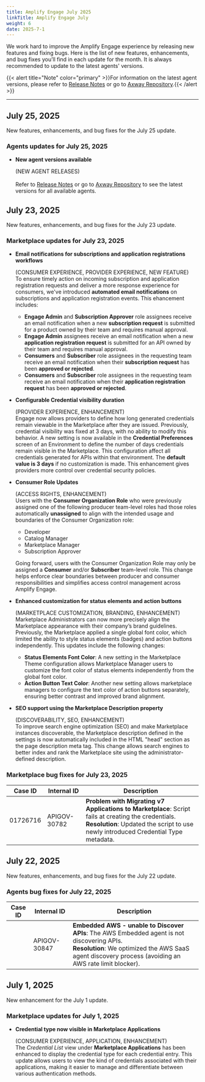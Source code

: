 ```yaml
---
title: Amplify Engage July 2025
linkTitle: Amplify Engage July
weight: 6
date: 2025-7-1
---
```

We work hard to improve the Amplify Engage experience by releasing new features and fixing bugs. Here is the list of new features, enhancements, and bug fixes you’ll find in each update for the month. It is always recommended to update to the latest agents' versions.

{{< alert title="Note" color="primary" >}}For information on the latest agent versions, please refer to [Release Notes](/docs/amplify_relnotes) or go to [Axway Repository](https://repository.axway.com/catalog?q=agents).{{< /alert >}}

---

## July 25, 2025

New features, enhancements, and bug fixes for the July 25 update.

### Agents updates for July 25, 2025

* **New agent versions available**

  (NEW AGENT RELEASES)</br>  
  Refer to [Release Notes](https://docs.axway.com/bundle/amplify-central/page/docs/amplify_relnotes/index.html) or go to [Axway Repository](https://repository.axway.com/catalog?q=agents) to see the latest versions for all available agents.

## July 23, 2025

New features, enhancements, and bug fixes for the July 23 update.

### Marketplace updates for July 23, 2025

* **Email notifications for subscriptions and application registrations workflows**

  (CONSUMER EXPERIENCE, PROVIDER EXPERIENCE, NEW FEATURE)</br>
  To ensure timely action on incoming subscription and application registration requests and deliver a more response experience for consumers, we've introduced **automated email notifications** on subscriptions and application registration events. This ehancement includes:
  
    * **Engage Admin** and **Subscription Approver** role assignees receive an email notification when a new **subscription request** is submitted for a product owned by their team and requires manual approval.
    * **Engage Admin** assignees receive an email notification when a new **application registration request** is submitted for an API owned by their team and requires manual approval.
    * **Consumers** and **Subscriber** role assignees in the requesting team receive an email notification when their **subscription request** has been **approved or rejected**.
    * **Consumers** and **Subscriber** role assignees in the requesting team receive an email notification when their **application registration request** has been **approved or rejected**.

* **Configurable Credential visibility duration**

  (PROVIDER EXPERIENCE, ENHANCEMENT)</br>
  Engage now allows providers to define how long generated credentials remain viewable in the Marketplace after they are issued. Previously, credential visibility was fixed at 3 days, with no ability to modify this behavior. A new setting is now available in the **Credential Preferences** screen of an Environment to define the number of days credentials remain visible in the Marketplace. This configuration affect all credentials generated for APIs within that environment. The **default value is 3 days** if no customization is made. This enhancement gives providers more control over credential security policies.

* **Consumer Role Updates**

  (ACCESS RIGHTS, ENHANCEMENT)  
  Users with the **Consumer Organization Role** who were previously assigned one of the following producer team-level roles had those roles automatically **unassigned** to align with the intended usage and boundaries of the Consumer Organization role:

    * Developer
    * Catalog Manager
    * Marketplace Manager
    * Subscription Approver

  Going forward, users with the Consumer Organization Role may only be assigned a **Consumer** and/or **Subscriber** team-level role. This change helps enforce clear boundaries between producer and consumer responsibilities and simplifies access control management across Amplify Engage.

* **Enhanced customization for status elements and action buttons**

  (MARKETPLACE CUSTOMIZATION, BRANDING, ENHANCEMENT)</br>
  Marketplace Administrators can now more precisely align the Marketplace appearance with their company’s brand guidelines. Previously, the Marketplace applied a single global font color, which limited the ability to style status elements (badges) and action buttons independently. This updates include the following changes:

    * **Status Elements Font Color**: A new setting in the Marketplace Theme configuration allows Marketplace Manager users to customize the font color of status elements independently from the global font color.
    * **Action Button Text Color**: Another new setting allows marketplace managers to configure the text color of action buttons separately, ensuring better contrast and improved brand alignment.

* **SEO support using the Marketplace Description property**

  (DISCOVERABILITY, SEO, ENHANCEMENT)</br>
  To improve search engine optimization (SEO) and make Marketplace instances discoverable, the Marketplace description defined in the settings is now automatically included in the HTML "head" section as the page description meta tag. This change allows search engines to better index and rank the Marketplace site using the administrator-defined description.
  
### Marketplace bug fixes for July 23, 2025

| Case ID | Internal ID | Description |
|-------------|--------------|---------------------------------------------------|
| 01726716 | APIGOV-30782 | **Problem with Migrating v7 Applications to Marketplace**: Script fails at creating the credentials. <br/>**Resolution**: Updated the script to use newly introduced Credential Type metadata.|

## July 22, 2025

New features, enhancements, and bug fixes for the July 22 update.

### Agents bug fixes for July 22, 2025

| Case ID | Internal ID | Description |
|-------------|--------------|---------------------------------------------------|
|  | APIGOV-30847 | **Embedded AWS - unable to Discover APIs**: The AWS Embedded agent is not discovering APIs. <br/>**Resolution**: We optimized the AWS SaaS agent discovery process (avoiding an AWS rate limit blocker). |

## July 1, 2025

New enhancement for the July 1 update.

### Marketplace updates for July 1, 2025

* **Credential type now visible in Marketplace Applications**

  (CONSUMER EXPERIENCE, APPLICATION, ENHANCEMENT)</br>
  The *Credential List* view under **Marketplace Applications** has been enhanced to display the credential type for each credential entry. This update allows users to view the kind of credentials associated with their applications, making it easier to manage and differentiate between various authentication methods.
